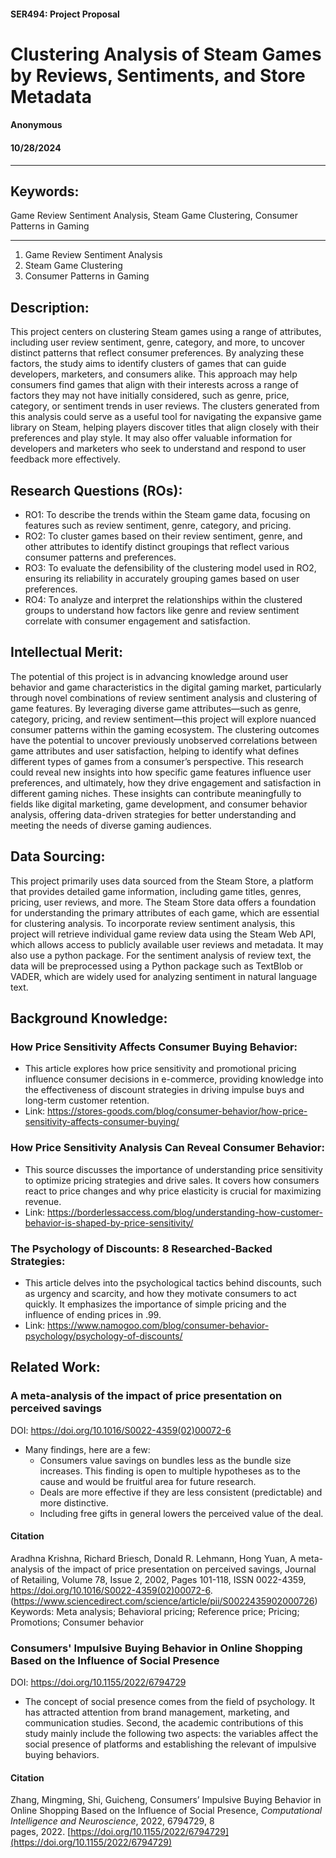 #### SER494: Project Proposal

# Clustering Analysis of Steam Games by Reviews, Sentiments, and Store Metadata

#### Anonymous

#### 10/28/2024

  

---

  

## Keywords:

Game Review Sentiment Analysis, Steam Game Clustering, Consumer Patterns in Gaming

  

---

  

1. Game Review Sentiment Analysis
2. Steam Game Clustering
3. Consumer Patterns in Gaming


  
## Description: 
This project centers on clustering Steam games using a range of attributes, including user review sentiment, genre, category, and more, to uncover distinct patterns that reflect consumer preferences. By analyzing these factors, the study aims to identify clusters of games that can guide developers, marketers, and consumers alike. This approach may help consumers find games that align with their interests across a range of factors they may not have initially considered, such as genre, price, category, or sentiment trends in user reviews. The clusters generated from this analysis could serve as a useful tool for navigating the expansive game library on Steam, helping players discover titles that align closely with their preferences and play style. It may also offer valuable information for developers and marketers who seek to understand and respond to user feedback more effectively.
  


## Research Questions (ROs):
- RO1: To describe the trends within the Steam game data, focusing on features such as review sentiment, genre, category, and pricing.
- RO2: To cluster games based on their review sentiment, genre, and other attributes to identify distinct groupings that reflect various consumer patterns and preferences.
- RO3: To evaluate the defensibility of the clustering model used in RO2, ensuring its reliability in accurately grouping games based on user preferences.
- RO4: To analyze and interpret the relationships within the clustered groups to understand how factors like genre and review sentiment correlate with consumer engagement and satisfaction.



## Intellectual Merit: 
The potential of this project is in advancing knowledge around user behavior and game characteristics in the digital gaming market, particularly through novel combinations of review sentiment analysis and clustering of game features. By leveraging diverse game attributes—such as genre, category, pricing, and review sentiment—this project will explore nuanced consumer patterns within the gaming ecosystem. The clustering outcomes have the potential to uncover previously unobserved correlations between game attributes and user satisfaction, helping to identify what defines different types of games from a consumer’s perspective. This research could reveal new insights into how specific game features influence user preferences, and ultimately, how they drive engagement and satisfaction in different gaming niches. These insights can contribute meaningfully to fields like digital marketing, game development, and consumer behavior analysis, offering data-driven strategies for better understanding and meeting the needs of diverse gaming audiences.

  
  

## Data Sourcing: 
This project primarily uses data sourced from the Steam Store, a platform that provides detailed game information, including game titles, genres, pricing, user reviews, and more. The Steam Store data offers a foundation for understanding the primary attributes of each game, which are essential for clustering analysis. To incorporate review sentiment analysis, this project will retrieve individual game review data using the Steam Web API, which allows access to publicly available user reviews and metadata. It may also use a python package. For the sentiment analysis of review text, the data will be preprocessed using a Python package such as TextBlob or VADER, which are widely used for analyzing sentiment in natural language text.
  
  

## Background Knowledge: 
###  How Price Sensitivity Affects Consumer Buying Behavior:
- This article explores how price sensitivity and promotional pricing influence consumer decisions in e-commerce, providing knowledge into the effectiveness of discount strategies in driving impulse buys and long-term customer retention.
- Link: https://stores-goods.com/blog/consumer-behavior/how-price-sensitivity-affects-consumer-buying/

### How Price Sensitivity Analysis Can Reveal Consumer Behavior:
- This source discusses the importance of understanding price sensitivity to optimize pricing strategies and drive sales. It covers how consumers react to price changes and why price elasticity is crucial for maximizing revenue.
- Link: https://borderlessaccess.com/blog/understanding-how-customer-behavior-is-shaped-by-price-sensitivity/

### The Psychology of Discounts: 8 Researched-Backed Strategies:
- This article delves into the psychological tactics behind discounts, such as urgency and scarcity, and how they motivate consumers to act quickly. It emphasizes the importance of simple pricing and the influence of ending prices in .99.
- Link: https://www.namogoo.com/blog/consumer-behavior-psychology/psychology-of-discounts/

## Related Work: 

### A meta-analysis of the impact of price presentation on perceived savings

DOI: https://doi.org/10.1016/S0022-4359(02)00072-6
- Many findings, here are a few:
	- Consumers value savings on bundles less as the bundle size increases. This finding is open to multiple hypotheses as to the cause and would be fruitful area for future research.
	- Deals are more effective if they are less consistent (predictable) and more distinctive.
	- Including free gifts in general lowers the perceived value of the deal.
#### Citation

Aradhna Krishna, Richard Briesch, Donald R. Lehmann, Hong Yuan,
A meta-analysis of the impact of price presentation on perceived savings,
Journal of Retailing,
Volume 78, Issue 2,
2002,
Pages 101-118,
ISSN 0022-4359,
https://doi.org/10.1016/S0022-4359(02)00072-6.
(https://www.sciencedirect.com/science/article/pii/S0022435902000726)
Keywords: Meta analysis; Behavioral pricing; Reference price; Pricing; Promotions; Consumer behavior


### Consumers' Impulsive Buying Behavior in Online Shopping Based on the Influence of Social Presence

DOI: https://doi.org/10.1155/2022/6794729
- The concept of social presence comes from the field of psychology. It has attracted attention from brand management, marketing, and communication studies. Second, the academic contributions of this study mainly include the following two aspects: the variables affect the social presence of platforms and establishing the relevant of impulsive buying behaviors. 

#### Citation

Zhang, Mingming, Shi, Guicheng, Consumers’ Impulsive Buying Behavior in Online Shopping Based on the Influence of Social Presence, _Computational Intelligence and Neuroscience_, 2022, 6794729, 8 pages, 2022. [https://doi.org/10.1155/2022/6794729](https://doi.org/10.1155/2022/6794729)